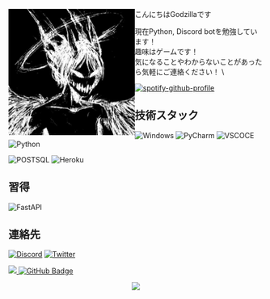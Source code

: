 <p float="left">
<img src='topic.jpg' width='250' align="left">
<p float="left">

  こんにちはGodzillaです

  現在Python, Discord botを勉強しています！  \
  趣味はゲームです！ \
  気になることやわからないことがあったら気軽にご連絡ください！ \
  
  [![spotify-github-profile](https://spotify-github-profile.vercel.app/api/view?uid=yioz5owf1lq36k6pn82ie126p&cover_image=true&theme=novatorem&bar_color=53b14f&bar_color_cover=false)]([https://open.spotify.com/track/2LKOHdMsL0K9KwcPRlJK2v?si=c497e71a389f40a4](https://open.spotify.com/playlist/539G3nwzhp8YfHaUqwSfTB?si=bad4301f6581416c&pt=4d1c17708c2e9c649bd68d38aed76a59))

<!-- spotify badge: https://github.com/kittinan/spotify-github-profile -->

## 技術スタック

![Windows](https://img.shields.io/badge/Windows-0078D6?style=for-the-badge&logo=windows&logoColor=white)
![PyCharm](https://img.shields.io/badge/pycharm-143?style=for-the-badge&logo=pycharm&logoColor=black&color=black&labelColor=green)
![VSCOCE](https://img.shields.io/badge/VSCode-0078D4?style=for-the-badge&logo=visual%20studio%20code&logoColor=white)
![Python](https://img.shields.io/badge/Python-14354c?style=for-the-badge&logo=python&logoColor=ffffff)
  <!-- ![HTML5](https://img.shields.io/badge/html5-%23E34F26.svg?style=for-the-badge&logo=html5&logoColor=white) -->
  <!-- ![CSS3](https://img.shields.io/badge/css3-%231572B6.svg?style=for-the-badge&logo=css3&logoColor=white) -->
  <!-- ![Bootstrap](https://img.shields.io/badge/bootstrap-%23563D7C.svg?style=for-the-badge&logo=bootstrap&logoColor=white) -->
![POSTSQL](https://img.shields.io/badge/PostgreSQL-316192?style=for-the-badge&logo=postgresql&logoColor=white)
  ![Heroku](https://img.shields.io/badge/Heroku-430098?style=for-the-badge&logo=heroku&logoColor=white)
  <!-- ![Replit](https://img.shields.io/badge/replit-667881?style=for-the-badge&logo=replit&logoColor=white) -->

## 習得

![FastAPI](https://img.shields.io/badge/FastAPI-005571?style=for-the-badge&logo=fastapi)

## 連絡先

  [![Discord](https://img.shields.io/badge/Discord-5865F2?style=for-the-badge&logo=discord&logoColor=white)](https://discord.com/users/719123163396571176)
  [![Twitter](https://img.shields.io/badge/Twitter-1DA1F2?style=for-the-badge&logo=twitter&logoColor=white)](https://twitter.com/FiroRooM)

  <!-- profile views badge -->
  <a href="https://github.com/FiroRooMx">
    <img src="https://komarev.com/ghpvc/?username=FiroRooM">
</a>
  <!-- follower badge -->
<a href="https://github.com/FiroRooM?tab=followers"><img src="https://img.shields.io/github/followers/FiroRooM?label=Followers&style=social" alt="GitHub Badge"></a>
  </p>
  
  <!-- Footer -->
  <p  align="center">
<img src="https://raw.githubusercontent.com/bornmay/bornmay/Update/svg/Bottom.svg">
</p>
